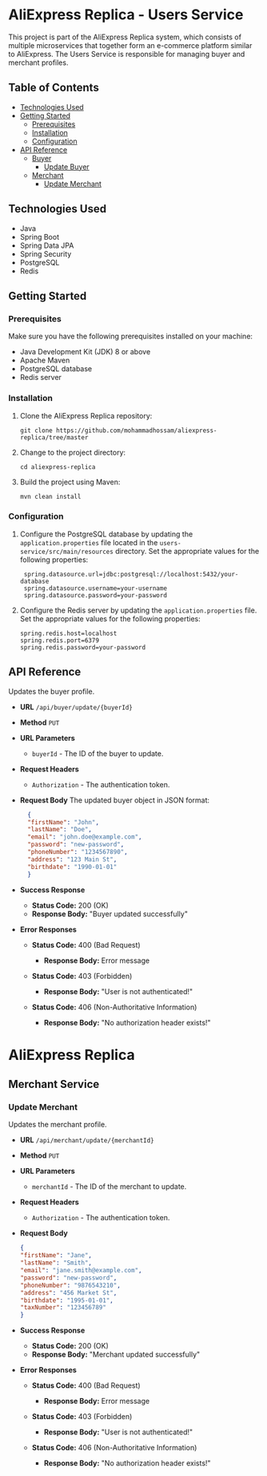 # AliExpress Replica - Users Service

This project is part of the AliExpress Replica system, which consists of multiple microservices that together form an
e-commerce platform similar to AliExpress. The Users Service is responsible for managing buyer and merchant profiles.

## Table of Contents

- [Technologies Used](#technologies-used)
- [Getting Started](#getting-started)
    - [Prerequisites](#prerequisites)
    - [Installation](#installation)
    - [Configuration](#configuration)
- [API Reference](#api-reference)
    - [Buyer](#buyer)
        - [Update Buyer](#update-buyer)
    - [Merchant](#merchant)
        - [Update Merchant](#update-merchant)


## Technologies Used

- Java
- Spring Boot
- Spring Data JPA
- Spring Security
- PostgreSQL
- Redis

## Getting Started

### Prerequisites

Make sure you have the following prerequisites installed on your machine:

- Java Development Kit (JDK) 8 or above
- Apache Maven
- PostgreSQL database
- Redis server

### Installation

1. Clone the AliExpress Replica repository:

   ```shell
   git clone https://github.com/mohammadhossam/aliexpress-replica/tree/master
   ```

2. Change to the project directory:
    ```shell  
    cd aliexpress-replica
   ```

3. Build the project using Maven:
    ```shell
   mvn clean install
    ```

### Configuration
1. Configure the PostgreSQL database by updating the `application.properties`
   file located in the `users-service/src/main/resources`
   directory. Set the appropriate values for the following properties:
   ```properties
    spring.datasource.url=jdbc:postgresql://localhost:5432/your-database
    spring.datasource.username=your-username
    spring.datasource.password=your-password
    ```
2. Configure the Redis server by updating the `application.properties` file. 
   Set the appropriate values for the following properties:
    ```properties
    spring.redis.host=localhost
    spring.redis.port=6379
    spring.redis.password=your-password
    ```
   
## API Reference

Updates the buyer profile.

- **URL**
  `/api/buyer/update/{buyerId}`

- **Method**
  `PUT`

- **URL Parameters**
    - `buyerId` - The ID of the buyer to update.

- **Request Headers**
    - `Authorization` - The authentication token.
  
- **Request Body**
  The updated buyer object in JSON format:
  ```json
    {
    "firstName": "John",
    "lastName": "Doe",
    "email": "john.doe@example.com",
    "password": "new-password",
    "phoneNumber": "1234567890",
    "address": "123 Main St",
    "birthdate": "1990-01-01"
    }
    ```

- **Success Response**
    - **Status Code:** 200 (OK)
    - **Response Body:** "Buyer updated successfully"

- **Error Responses**
    - **Status Code:** 400 (Bad Request)
        - **Response Body:** Error message

    - **Status Code:** 403 (Forbidden)
        - **Response Body:** "User is not authenticated!"

    - **Status Code:** 406 (Non-Authoritative Information)
        - **Response Body:** "No authorization header exists!"

# AliExpress Replica

## Merchant Service

### Update Merchant

Updates the merchant profile.

- **URL**
  `/api/merchant/update/{merchantId}`

- **Method**
  `PUT`

- **URL Parameters**
    - `merchantId` - The ID of the merchant to update.

- **Request Headers**
    - `Authorization` - The authentication token.
- **Request Body**
    ```json
    {
    "firstName": "Jane",
    "lastName": "Smith",
    "email": "jane.smith@example.com",
    "password": "new-password",
    "phoneNumber": "9876543210",
    "address": "456 Market St",
    "birthdate": "1995-01-01",
    "taxNumber": "123456789"
    }
  ```

- **Success Response**
    - **Status Code:** 200 (OK)
    - **Response Body:** "Merchant updated successfully"

- **Error Responses**
    - **Status Code:** 400 (Bad Request)
        - **Response Body:** Error message

    - **Status Code:** 403 (Forbidden)
        - **Response Body:** "User is not authenticated!"

    - **Status Code:** 406 (Non-Authoritative Information)
        - **Response Body:** "No authorization header exists!"

   